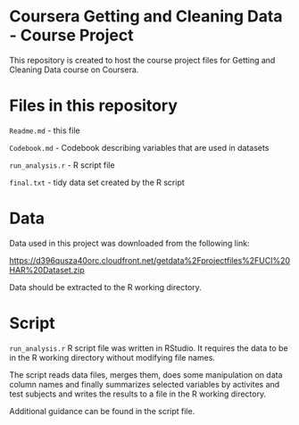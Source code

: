 # Coursera Getting and Cleaning Data - Course Project

This repository is created to host the course project files for Getting and Cleaning Data course on Coursera.

# Files in this repository

`Readme.md` - this file

`Codebook.md` - Codebook describing variables that are used in datasets

`run_analysis.r` - R script file

`final.txt` - tidy data set created by the R script

# Data

Data used in this project was downloaded from the following link:

https://d396qusza40orc.cloudfront.net/getdata%2Fprojectfiles%2FUCI%20HAR%20Dataset.zip

Data should be extracted to the R working directory.

# Script

`run_analysis.r` R script file was written in RStudio. It requires the data to be in the R working directory without modifying file names.

The script reads data files, merges them, does some manipulation on data column names and finally summarizes selected variables by activites and test subjects and writes the results to a file in the R working directory.

Additional guidance can be found in the script file.




